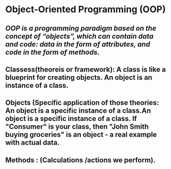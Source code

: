 # Object-Oriented Programming (OOP)

## *OOP is a programming paradigm based on the concept of “objects”, which can contain data and code: data in the form of attributes, and code in the form of methods.*

## Classess(theoreis or framework): A class is like a blueprint for creating objects. An object is an instance of a class.

## Objects (Specific application of those theories: An object is a specific instance of a class.An object is a specific instance of a class. If "Consumer" is your class, then "John Smith buying groceries" is an object - a real example with actual data.

## Methods : (Calculations /actions we perform).
